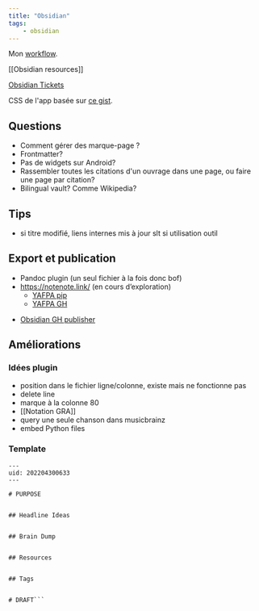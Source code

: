 ```yaml
---
title: "Obsidian"
tags:
    - obsidian
---
```


Mon [workflow](Obsidian%20workflow.md).

[[Obsidian resources]]

[Obsidian Tickets](Obsidian%20Tickets.md)

CSS de l'app basée sur [ce gist](https://gist.github.com/liamcain/1fd5f9b2e55b7eeff1e6a64dae2f212f).

## Questions
* Comment gérer des marque-page ?
* Frontmatter?
* Pas de widgets sur Android?
* Rassembler toutes les citations d'un ouvrage dans une page,
  ou faire une page par citation?
* Bilingual vault? Comme Wikipedia?

## Tips

- si titre modifié, liens internes mis à jour slt si utilisation outil

## Export et publication
- Pandoc plugin (un seul fichier à la fois donc bof)
- https://notenote.link/ (en cours d’exploration)
    - [YAFPA pip](https://pypi.org/project/yafpa/)
    - [YAFPA GH](https://github.com/Mara-Li/yet-another-free-publish-alternative)
* [Obsidian GH publisher](https://github.com/ObsidianPublisher/obsidian-github-publisher)

## Améliorations

### Idées plugin

- position dans le fichier ligne/colonne,
  existe mais ne fonctionne pas
- delete line
- marque à la colonne 80
- [[Notation GRA]]
- query une seule chanson dans musicbrainz
- embed Python files

### Template
```
---  
uid: 202204300633  
---  
  
# PURPOSE  
  
  
## Headline Ideas  
  
  
## Brain Dump  
  
  
## Resources  
  
  
## Tags  
  
  
# DRAFT```

